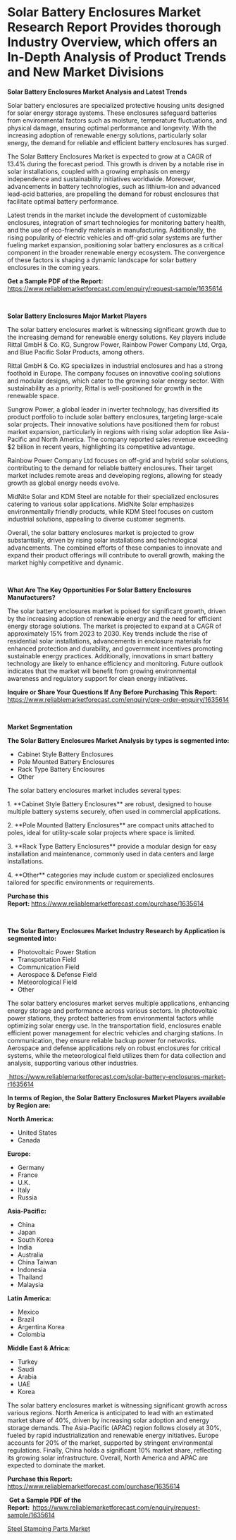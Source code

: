 <p><h1>Solar Battery Enclosures Market Research Report Provides thorough Industry Overview, which offers an In-Depth Analysis of Product Trends and New Market Divisions</h1></p><p><strong>Solar Battery Enclosures Market Analysis and Latest Trends</strong></p>
<p><p>Solar battery enclosures are specialized protective housing units designed for solar energy storage systems. These enclosures safeguard batteries from environmental factors such as moisture, temperature fluctuations, and physical damage, ensuring optimal performance and longevity. With the increasing adoption of renewable energy solutions, particularly solar energy, the demand for reliable and efficient battery enclosures has surged.</p><p>The Solar Battery Enclosures Market is expected to grow at a CAGR of 13.4% during the forecast period. This growth is driven by a notable rise in solar installations, coupled with a growing emphasis on energy independence and sustainability initiatives worldwide. Moreover, advancements in battery technologies, such as lithium-ion and advanced lead-acid batteries, are propelling the demand for robust enclosures that facilitate optimal battery performance.</p><p>Latest trends in the market include the development of customizable enclosures, integration of smart technologies for monitoring battery health, and the use of eco-friendly materials in manufacturing. Additionally, the rising popularity of electric vehicles and off-grid solar systems are further fueling market expansion, positioning solar battery enclosures as a critical component in the broader renewable energy ecosystem. The convergence of these factors is shaping a dynamic landscape for solar battery enclosures in the coming years.</p></p>
<p><strong>Get a Sample PDF of the Report:&nbsp;</strong> <a href="https://www.reliablemarketforecast.com/enquiry/request-sample/1635614?utm_campaign=2296&utm_medium=2&utm_source=Github&utm_content=ia&utm_term=16022025&utm_id=solar-battery-enclosures">https://www.reliablemarketforecast.com/enquiry/request-sample/1635614</a></p>
<p>&nbsp;</p>
<p><strong>Solar Battery Enclosures Major Market Players</strong></p>
<p><p>The solar battery enclosures market is witnessing significant growth due to the increasing demand for renewable energy solutions. Key players include Rittal GmbH & Co. KG, Sungrow Power, Rainbow Power Company Ltd, Orga, and Blue Pacific Solar Products, among others.</p><p>Rittal GmbH & Co. KG specializes in industrial enclosures and has a strong foothold in Europe. The company focuses on innovative cooling solutions and modular designs, which cater to the growing solar energy sector. With sustainability as a priority, Rittal is well-positioned for growth in the renewable space.</p><p>Sungrow Power, a global leader in inverter technology, has diversified its product portfolio to include solar battery enclosures, targeting large-scale solar projects. Their innovative solutions have positioned them for robust market expansion, particularly in regions with rising solar adoption like Asia-Pacific and North America. The company reported sales revenue exceeding $2 billion in recent years, highlighting its competitive advantage.</p><p>Rainbow Power Company Ltd focuses on off-grid and hybrid solar solutions, contributing to the demand for reliable battery enclosures. Their target market includes remote areas and developing regions, allowing for steady growth as global energy needs evolve.</p><p>MidNite Solar and KDM Steel are notable for their specialized enclosures catering to various solar applications. MidNite Solar emphasizes environmentally friendly products, while KDM Steel focuses on custom industrial solutions, appealing to diverse customer segments.</p><p>Overall, the solar battery enclosures market is projected to grow substantially, driven by rising solar installations and technological advancements. The combined efforts of these companies to innovate and expand their product offerings will contribute to overall growth, making the market highly competitive and dynamic.</p></p>
<p>&nbsp;</p>
<p><strong>What Are The Key Opportunities For Solar Battery Enclosures Manufacturers?</strong></p>
<p><p>The solar battery enclosures market is poised for significant growth, driven by the increasing adoption of renewable energy and the need for efficient energy storage solutions. The market is projected to expand at a CAGR of approximately 15% from 2023 to 2030. Key trends include the rise of residential solar installations, advancements in enclosure materials for enhanced protection and durability, and government incentives promoting sustainable energy practices. Additionally, innovations in smart battery technology are likely to enhance efficiency and monitoring. Future outlook indicates that the market will benefit from growing environmental awareness and regulatory support for clean energy initiatives.</p></p>
<p><strong>Inquire or Share Your Questions If Any Before Purchasing This Report:</strong> <a href="https://www.reliablemarketforecast.com/enquiry/pre-order-enquiry/1635614?utm_campaign=2296&utm_medium=2&utm_source=Github&utm_content=ia&utm_term=16022025&utm_id=solar-battery-enclosures">https://www.reliablemarketforecast.com/enquiry/pre-order-enquiry/1635614</a></p>
<p>&nbsp;</p>
<p><strong>Market Segmentation</strong></p>
<p><strong>The Solar Battery Enclosures Market Analysis by types is segmented into:</strong></p>
<p><ul><li>Cabinet Style Battery Enclosures</li><li>Pole Mounted Battery Enclosures</li><li>Rack Type Battery Enclosures</li><li>Other</li></ul></p>
<p><p>The solar battery enclosures market includes several types: </p><p>1. **Cabinet Style Battery Enclosures** are robust, designed to house multiple battery systems securely, often used in commercial applications.</p><p>2. **Pole Mounted Battery Enclosures** are compact units attached to poles, ideal for utility-scale solar projects where space is limited.</p><p>3. **Rack Type Battery Enclosures** provide a modular design for easy installation and maintenance, commonly used in data centers and large installations.</p><p>4. **Other** categories may include custom or specialized enclosures tailored for specific environments or requirements.</p></p>
<p><strong>Purchase this Report:&nbsp;</strong><a href="https://www.reliablemarketforecast.com/purchase/1635614?utm_campaign=2296&utm_medium=2&utm_source=Github&utm_content=ia&utm_term=16022025&utm_id=solar-battery-enclosures">https://www.reliablemarketforecast.com/purchase/1635614</a></p>
<p>&nbsp;</p>
<p><strong>The Solar Battery Enclosures Market Industry Research by Application is segmented into:</strong></p>
<p><ul><li>Photovoltaic Power Station</li><li>Transportation Field</li><li>Communication Field</li><li>Aerospace & Defense Field</li><li>Meteorological Field</li><li>Other</li></ul></p>
<p><p>The solar battery enclosures market serves multiple applications, enhancing energy storage and performance across various sectors. In photovoltaic power stations, they protect batteries from environmental factors while optimizing solar energy use. In the transportation field, enclosures enable efficient power management for electric vehicles and charging stations. In communication, they ensure reliable backup power for networks. Aerospace and defense applications rely on robust enclosures for critical systems, while the meteorological field utilizes them for data collection and analysis, supporting various other industries.</p></p>
<p><a href="https://www.reliablemarketforecast.com/solar-battery-enclosures-market-r1635614?utm_campaign=2296&utm_medium=2&utm_source=Github&utm_content=ia&utm_term=16022025&utm_id=solar-battery-enclosures">&nbsp;https://www.reliablemarketforecast.com/solar-battery-enclosures-market-r1635614</a></p>
<p><strong>In terms of Region, the Solar Battery Enclosures Market Players available by Region are:</strong></p>
<p>
    <p> <strong> North America: </strong>
        <ul>
            <li>United States</li>
            <li>Canada</li>
        </ul>
        </p> 
    <p> <strong> Europe: </strong>
        <ul>
            <li>Germany</li>
            <li>France</li>
            <li>U.K.</li>
            <li>Italy</li>
            <li>Russia</li>
        </ul>
        </p> 
    <p> <strong> Asia-Pacific: </strong>
        <ul>
            <li>China</li>
            <li>Japan</li>
            <li>South Korea</li>
            <li>India</li>
            <li>Australia</li>
            <li>China Taiwan</li>
            <li>Indonesia</li>
            <li>Thailand</li>
            <li>Malaysia</li>
        </ul>
        </p> 
    <p> <strong> Latin America: </strong>
        <ul>
            <li>Mexico</li>
            <li>Brazil</li>
            <li>Argentina Korea</li>
            <li>Colombia</li>
        </ul>
        </p> 
    <p> <strong> Middle East & Africa: </strong>
        <ul>
            <li>Turkey</li>
            <li>Saudi</li>
            <li>Arabia</li>
            <li>UAE</li>
            <li>Korea</li>
        </ul>
    </p>
    </p>
<p><p>The solar battery enclosures market is witnessing significant growth across various regions. North America is anticipated to lead with an estimated market share of 40%, driven by increasing solar adoption and energy storage demands. The Asia-Pacific (APAC) region follows closely at 30%, fueled by rapid industrialization and renewable energy initiatives. Europe accounts for 20% of the market, supported by stringent environmental regulations. Finally, China holds a significant 10% market share, reflecting its growing solar infrastructure. Overall, North America and APAC are expected to dominate the market.</p></p>
<p><strong>Purchase this Report: </strong><a href="https://www.reliablemarketforecast.com/purchase/1635614?utm_campaign=2296&utm_medium=2&utm_source=Github&utm_content=ia&utm_term=16022025&utm_id=solar-battery-enclosures">https://www.reliablemarketforecast.com/purchase/1635614</a></p>
<p>&nbsp;<strong>Get a Sample PDF of the Report:&nbsp;&nbsp;</strong><a href="https://www.reliablemarketforecast.com/enquiry/request-sample/1635614?utm_campaign=2296&utm_medium=2&utm_source=Github&utm_content=ia&utm_term=16022025&utm_id=solar-battery-enclosures">https://www.reliablemarketforecast.com/enquiry/request-sample/1635614</a></p>
<p><strong></strong></p>
<p><p><a href="https://github.com/oslieselotte2192/Market-Research-Report-List-1/blob/main/steel-stamping-parts-market.md?utm_campaign=2296&utm_medium=2&utm_source=Github&utm_content=ia&utm_term=16022025&utm_id=solar-battery-enclosures">Steel Stamping Parts Market</a></p></p>